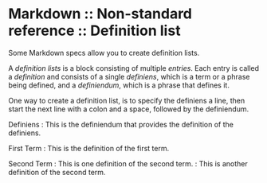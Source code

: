 # Markdown :: Non-standard reference :: Definition list

Some Markdown specs allow you to create definition lists.

A *definition lists* is a block consisting of multiple *entries*. Each entry is called a *definition* and consists of a single *definiens*, which is a term or a phrase being defined, and a *definiendum*, which is a phrase that defines it.

One way to create a definition list, is to specify the definiens a line, then start the next line with a colon and a space, followed by the definiendum.

Definiens
: This is the definiendum that provides the definition of the definiens.


First Term
: This is the definition of the first term.


Second Term
: This is one definition of the second term.
: This is another definition of the second term.
